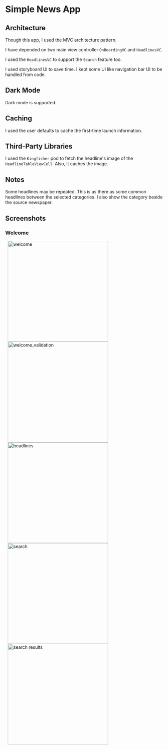# Simple News App

## Architecture

Though this app, I used the MVC architecture pattern.

I have depended on two main view controller `OnBoardingVC` and `HeadlinesVC`.

I used the `HeadlinesVC` to support the `Search` feature too.

I used storyboard UI to save time. I kept some UI like navigation bar UI to be handled from code.

## Dark Mode

Dark mode is supported.

## Caching

I used the user defaults to cache the first-time launch information.

## Third-Party Libraries

I used the `Kingfisher` pod to fetch the headline's image of the `HeadlineTableViewCell`. Also, it caches the image.  

## Notes 

Some headlines may be repeated. This is as there as some common headlines between the selected categories. I also show the category beside the source newspaper. 

## Screenshots

### Welcome 

<img alt="welcome" width="320" hspace="8" src="https://user-images.githubusercontent.com/36597057/102044503-97e06900-3ddf-11eb-940e-bf9db0340df5.png"><img alt="welcome_validation" width="320" hspace="8" src="https://user-images.githubusercontent.com/36597057/102044526-a3cc2b00-3ddf-11eb-9700-1b4f79f79a12.png">
<img alt="headlines" width="320" hspace="8" src="https://user-images.githubusercontent.com/36597057/102044518-9f077700-3ddf-11eb-9ddf-f9c1e5f8ba6c.png">
<img alt="search" width="320" hspace="8" src="https://user-images.githubusercontent.com/36597057/102044525-a3339480-3ddf-11eb-8df2-dcf950800cce.png">
<img alt="search results" width="320" hspace="8" src="https://user-images.githubusercontent.com/36597057/102044521-a038a400-3ddf-11eb-9e58-da54ee5466e2.png">
